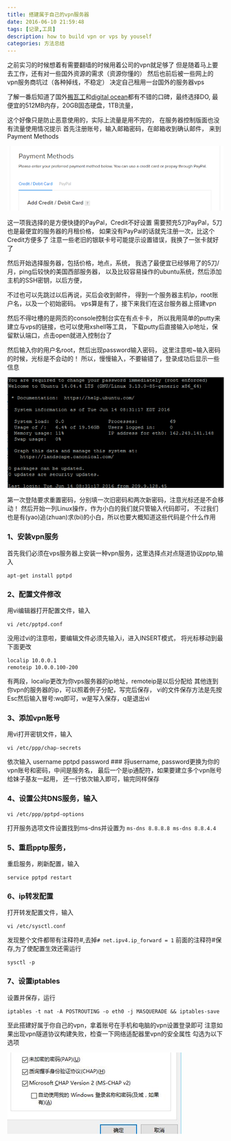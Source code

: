 ```yaml
---
title: 搭建属于自己的vpn服务器
date: 2016-06-10 21:59:48
tags: [记录,工具]
description: how to build vpn or vps by youself
categories: 方法总结
---
```

之前实习的时候想着有需要翻墙的时候用着公司的vpn就足够了
但是随着马上要去工作，还有对一些国外资源的需求（资源你懂的）
然后也前后被一些网上的vpn服务商坑过（各种掉线，不稳定）
决定自己租用一台国外的服务器vps
<!--more-->
了解一番后知道了国外[搬瓦工](http://bandwagonhost.com/)和[digital ocean](www.digitalocean.com/?refcode=3491087221da)都有不错的口碑，最终选择DO,
最便宜的512MB内存，20GB固态硬盘，1TB流量，

这个好像只是防止恶意使用的，实际上流量是用不完的，
在服务器控制版面也没有流量使用情况提示
首先注册账号，输入邮箱密码，在邮箱收到确认邮件，
来到Payment Methods 

![](https://raw.githubusercontent.com/shudery/public/master/Pictures/article/vpn_1.png)

这一项我选择的是方便快捷的PayPal，Credit不好设置
需要预充5刀PayPal，5刀也是最便宜的服务器的月租价格，
如果没有PayPal的话就先注册一次，比这个Credit方便多了
注意一些老旧的银联卡号可能提示设置错误，我换了一张卡就好了

然后开始选择服务器，包括价格，地点，系统，
我选了最便宜已经够用了的5刀/月，ping后较快的美国西部服务器，
以及比较容易操作的ubuntu系统，然后添加主机的SSH密钥，以后方便，

不过也可以先跳过以后再说，买后会收到邮件，
得到一个服务器主机Ip，root账户名，以及一个初始密码。
vps算是有了，接下来我们在这台服务器上搭建vpn

然后不得吐槽的是网页的console控制台实在有点卡卡，
所以我用简单的putty来建立与vps的链接，也可以使用xshell等工具，
下载putty后直接输入ip地址，保留默认端口，点击open就进入控制台了

然后输入你的用户名root，然后出现password输入密码，
这里注意啦~输入密码的时候，光标是不会动的！
所以，慢慢输入，不要输错了，登录成功后显示一些信息

![](https://raw.githubusercontent.com/shudery/public/master/Pictures/article/vpn_2.png)

第一次登陆要求重置密码，分别填一次旧密码和两次新密码，注意光标还是不会移动！
然后开始一列Linux操作，作为小白的我们就只管输入代码即可，
不过我们也是有(yao)追(zhuan)求(bi)的小白，所以也要大概知道这些代码是个什么作用

### 1、安装vpn服务
首先我们必须在vps服务器上安装一种vpn服务，这里选择点对点隧道协议pptp,输入

```
apt-get install pptpd
```

### 2、配置文件修改
用vi编辑器打开配置文件，输入

```
vi /etc/pptpd.conf
```

没用过vi的注意啦，要编辑文件必须先输入i，进入INSERT模式，
将光标移动到最下面更改

```
localip 10.0.0.1
remoteip 10.0.0.100-200
```

有两段，localip更改为你vps服务器的ip地址，remoteip是以后分配给
其他连到你vpn的服务器的ip，可以照着例子分配，写完后保存，
vi的文件保存方法是先按Esc然后输入冒号:wq即可，w是写入保存，q是退出vi

### 3、添加vpn账号
用vi打开密钥文件，输入

``` 
vi /etc/ppp/chap-secrets 
```

依次输入 username pptpd password ### 
将username, password更换为你的vpn账号和密码，中间是服务名，
最后一个是ip通配符，如果要建立多个vpn账号给妹子基友一起用，
还一行依次输入即可，输完同样保存

### 4、设置公共DNS服务，输入

```
vi /etc/ppp/pptpd-options
```

打开服务选项文件设置找到ms-dns并设置为
`
ms-dns 8.8.8.8
ms-dns 8.8.4.4
`

### 5、重启pptp服务，
重启服务，刷新配置，输入

```
service pptpd restart
```

### 6、ip转发配置
打开转发配置文件，输入

```
vi /etc/sysctl.conf
```

发现整个文件都带有注释符#,去掉`# net.ipv4.ip_forward = 1`
前面的注释符#保存,为了使配置生效还需运行

```
sysctl -p
```

### 7、设置iptables
设置并保存，运行

```
iptables -t nat -A POSTROUTING -o eth0 -j MASQUERADE && iptables-save
```

至此搭建好属于你自己的vpn，拿着账号在手机和电脑的vpn设置登录即可
注意如果出现vpn隧道协议构建失败，检查一下网络适配器里vpn的安全属性
勾选为以下选项

![](https://raw.githubusercontent.com/shudery/public/master/Pictures/article/vpn_3.jpg)







